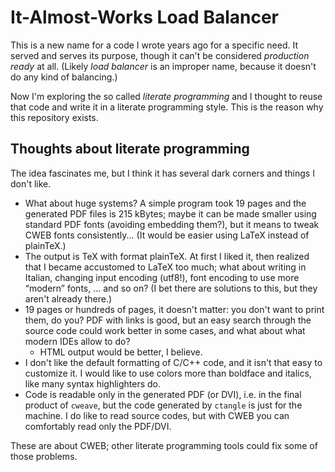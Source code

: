 It-Almost-Works Load Balancer
=============================

This is a new name for a code I wrote years ago for a specific
need. It served and serves its purpose, though it can't be considered
*production ready* at all. (Likely *load balancer* is an improper
name, because it doesn't do any kind of balancing.)

Now I'm exploring the so called *literate programming* and I thought
to reuse that code and write it in a literate programming style. This
is the reason why this repository exists.


Thoughts about literate programming
-----------------------------------

The idea fascinates me, but I think it has several dark corners
and things I don't like.

- What about huge systems? A simple program took 19 pages and the
  generated PDF files is 215 kBytes; maybe it can be made smaller
  using standard PDF fonts (avoiding embedding them?), but it means
  to tweak CWEB fonts consistently... (It would be easier using LaTeX
  instead of plainTeX.)
- The output is TeX with format plainTeX. At first I liked it, then
  realized that I became accustomed to LaTeX too much; what about writing
  in Italian, changing input encoding (utf8!), font encoding to use
  more “modern” fonts, ... and so on? (I bet there are solutions to this,
  but they aren't already there.)
- 19 pages or hundreds of pages, it doesn't matter: you don't want
  to print them, do you? PDF with links is good, but an easy
  search through the source code could work better in some cases,
  and what about what modern IDEs allow to do?
  - HTML output would be better, I believe.
- I don't like the default formatting of C/C++ code, and it isn't that easy to
  customize it. I would like to use colors more than boldface
  and italics, like many syntax highlighters do.
- Code is readable only in the generated PDF (or DVI), i.e. in the
  final product of `cweave`, but the code generated by `ctangle` is
  just for the machine. I do like to read source codes, but with CWEB
  you can comfortably read only the PDF/DVI.


These are about CWEB; other literate programming tools could fix some
of those problems.
